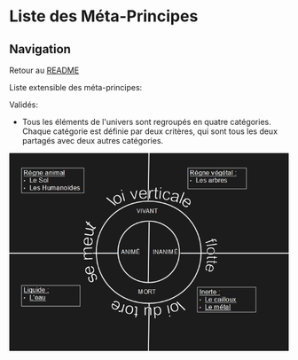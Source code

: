 # Liste des Méta-Principes

## Navigation

Retour au [README](./README.md)

Liste extensible des méta-principes:

Validés:
- Tous les éléments de l'univers sont regroupés en quatre catégories. Chaque catégorie est définie par deux critères, qui sont tous les deux partagés avec deux autres catégories.

![Google logo](./ressources/grand_tableau.JPG)  